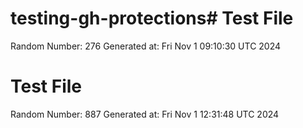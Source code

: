 # testing-gh-protections# Test File

Random Number: 276
Generated at: Fri Nov  1 09:10:30 UTC 2024
# Test File

Random Number: 887
Generated at: Fri Nov  1 12:31:48 UTC 2024
